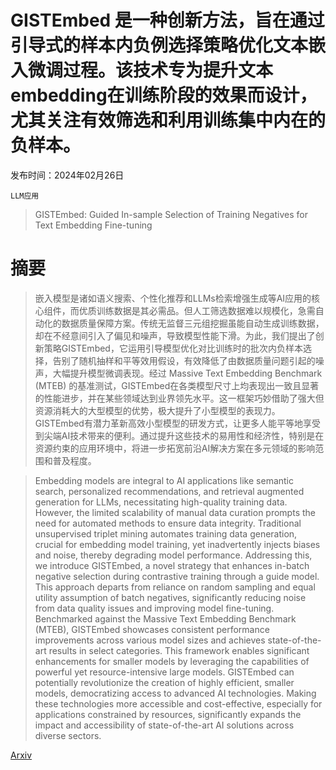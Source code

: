 # GISTEmbed 是一种创新方法，旨在通过引导式的样本内负例选择策略优化文本嵌入微调过程。该技术专为提升文本embedding在训练阶段的效果而设计，尤其关注有效筛选和利用训练集中内在的负样本。

发布时间：2024年02月26日

`LLM应用`

> GISTEmbed: Guided In-sample Selection of Training Negatives for Text Embedding Fine-tuning

# 摘要

> 嵌入模型是诸如语义搜索、个性化推荐和LLMs检索增强生成等AI应用的核心组件，而优质训练数据是其必需品。但人工筛选数据难以规模化，急需自动化的数据质量保障方案。传统无监督三元组挖掘虽能自动生成训练数据，却在不经意间引入了偏见和噪声，导致模型性能下滑。为此，我们提出了创新策略GISTEmbed，它运用引导模型优化对比训练时的批次内负样本选择，告别了随机抽样和平等效用假设，有效降低了由数据质量问题引起的噪声，大幅提升模型微调表现。经过 Massive Text Embedding Benchmark (MTEB) 的基准测试，GISTEmbed在各类模型尺寸上均表现出一致且显著的性能进步，并在某些领域达到业界领先水平。这一框架巧妙借助了强大但资源消耗大的大型模型的优势，极大提升了小型模型的表现力。GISTEmbed有潜力革新高效小型模型的研发方式，让更多人能平等地享受到尖端AI技术带来的便利。通过提升这些技术的易用性和经济性，特别是在资源约束的应用环境中，将进一步拓宽前沿AI解决方案在多元领域的影响范围和普及程度。

> Embedding models are integral to AI applications like semantic search, personalized recommendations, and retrieval augmented generation for LLMs, necessitating high-quality training data. However, the limited scalability of manual data curation prompts the need for automated methods to ensure data integrity. Traditional unsupervised triplet mining automates training data generation, crucial for embedding model training, yet inadvertently injects biases and noise, thereby degrading model performance. Addressing this, we introduce GISTEmbed, a novel strategy that enhances in-batch negative selection during contrastive training through a guide model. This approach departs from reliance on random sampling and equal utility assumption of batch negatives, significantly reducing noise from data quality issues and improving model fine-tuning. Benchmarked against the Massive Text Embedding Benchmark (MTEB), GISTEmbed showcases consistent performance improvements across various model sizes and achieves state-of-the-art results in select categories. This framework enables significant enhancements for smaller models by leveraging the capabilities of powerful yet resource-intensive large models. GISTEmbed can potentially revolutionize the creation of highly efficient, smaller models, democratizing access to advanced AI technologies. Making these technologies more accessible and cost-effective, especially for applications constrained by resources, significantly expands the impact and accessibility of state-of-the-art AI solutions across diverse sectors.

[Arxiv](https://arxiv.org/abs/2402.16829)